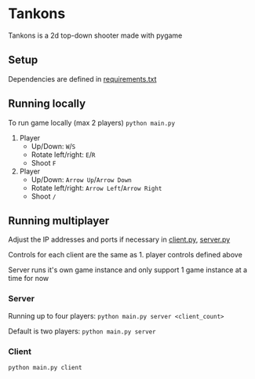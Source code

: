 # Tankons

Tankons is a 2d top-down shooter made with pygame

## Setup

Dependencies are defined in [requirements.txt](requirements.txt)

## Running locally

To run game locally (max 2 players) `python main.py`

1. Player
   * Up/Down: `W`/`S` 
   * Rotate left/right: `E`/`R`
   * Shoot `F`
2. Player 
   * Up/Down: `Arrow Up`/`Arrow Down`
   * Rotate left/right: `Arrow Left`/`Arrow Right`
   * Shoot `/`

## Running multiplayer

Adjust the IP addresses and ports if necessary in [client.py](networking/client.py), [server.py](networking/server.py)

Controls for each client are the same as 1. player controls defined above

Server runs it's own game instance and only support 1 game instance at a time for now

### Server

Running up to four players: `python main.py server <client_count>`

Default is two players: `python main.py server` 

### Client
`python main.py client`




